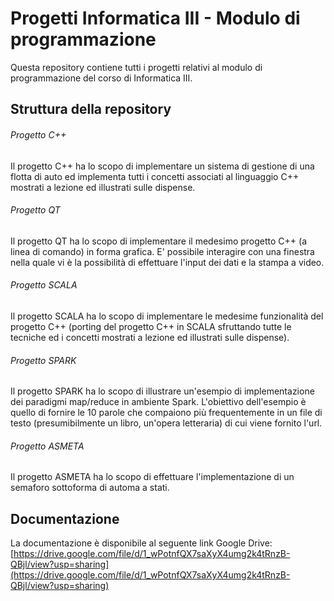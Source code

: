 # Progetti Informatica III - Modulo di programmazione
Questa repository contiene tutti i progetti relativi al modulo di programmazione del corso di Informatica III.

## Struttura della repository
###### Progetto C++
Il progetto C++ ha lo scopo di implementare un sistema di gestione di una flotta di auto ed implementa tutti i concetti associati al linguaggio C++ mostrati a lezione ed illustrati sulle dispense.

###### Progetto QT
Il progetto QT ha lo scopo di implementare il medesimo progetto C++ (a linea di comando) in forma grafica. E' possibile interagire con una finestra nella quale vi è la possibilità di effettuare l'input dei dati e la stampa a video.

###### Progetto SCALA
Il progetto SCALA ha lo scopo di implementare le medesime funzionalità del progetto C++ (porting del progetto C++ in SCALA sfruttando tutte le tecniche ed i concetti mostrati a lezione ed illustrati sulle dispense).

###### Progetto SPARK
Il progetto SPARK ha lo scopo di illustrare un'esempio di implementazione dei paradigmi map/reduce in ambiente Spark. L'obiettivo dell'esempio è quello di fornire le 10 parole che compaiono più frequentemente in un file di testo (presumibilmente un libro, un'opera letteraria) di cui viene fornito l'url.

###### Progetto ASMETA
Il progetto ASMETA ha lo scopo di effettuare l'implementazione di un semaforo sottoforma di automa a stati.

## Documentazione
La documentazione è disponibile al seguente link Google Drive:<br>
[https://drive.google.com/file/d/1_wPotnfQX7saXyX4umg2k4tRnzB-QBjl/view?usp=sharing](https://drive.google.com/file/d/1_wPotnfQX7saXyX4umg2k4tRnzB-QBjl/view?usp=sharing)
